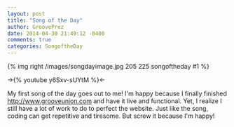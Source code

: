 ```yaml
---
layout: post
title: "Song of the Day"
author: GroovePrez
date: 2014-04-30 21:49:12 -0400
comments: true
categories: SongoftheDay
---
```


{% img right /images/songdayimage.jpg 205 225 songoftheday #1 %}

<!--more-->

->{% youtube y6Sxv-sUYtM %}<-


My first song of the day goes out to me! I'm happy because I finally finished http://www.grooveunion.com and have it live and functional.  Yet, I realize I still have a lot of work to do to perfect the website.  Just like the song, coding can get repetitive and tiresome.  But screw it because I'm happy!